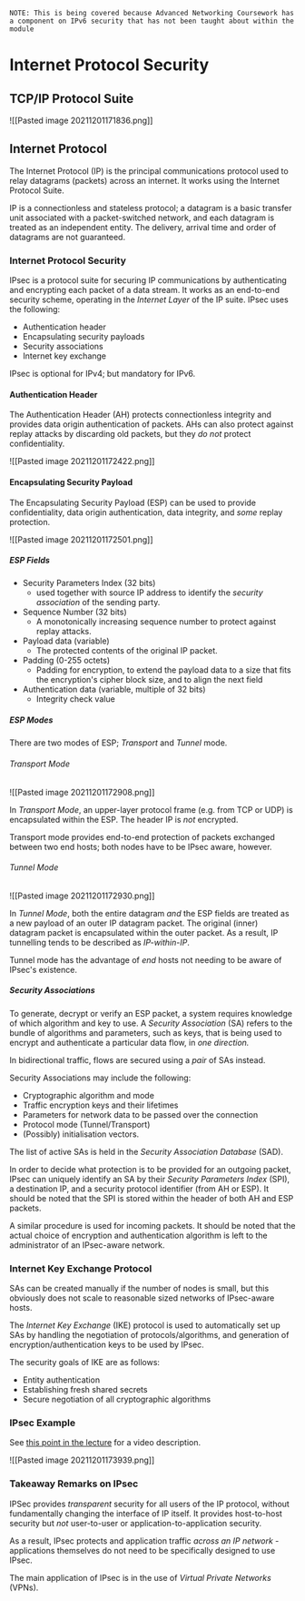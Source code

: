 `NOTE: This is being covered because Advanced Networking Coursework has a component on IPv6 security that has not been taught about within the module`

# Internet Protocol Security

## TCP/IP Protocol Suite

![[Pasted image 20211201171836.png]]

## Internet Protocol

The Internet Protocol (IP) is the principal communications protocol used to relay datagrams (packets) across an internet. It works using the Internet Protocol Suite.

IP is a connectionless and stateless protocol; a datagram is a basic transfer unit associated with a packet-switched network, and each datagram is treated as an independent entity. The delivery, arrival time and order of datagrams are not guaranteed.


### Internet Protocol Security

IPsec is a protocol suite for securing IP communications by authenticating and encrypting each packet of a data stream. It works as an end-to-end security scheme, operating in the *Internet Layer* of the IP suite. IPsec uses the following:

- Authentication header
- Encapsulating security payloads
- Security associations
- Internet key exchange

IPsec is optional for IPv4; but mandatory for IPv6.

#### Authentication Header

The Authentication Header (AH) protects connectionless integrity and provides data origin authentication of packets. AHs can also protect against replay attacks by discarding old packets, but they *do not* protect confidentiality.

![[Pasted image 20211201172422.png]]

#### Encapsulating Security Payload

The Encapsulating Security Payload (ESP) can be used to provide confidentiality, data origin authentication, data integrity, and *some* replay protection.

![[Pasted image 20211201172501.png]]

##### ESP Fields 

- Security Parameters Index (32 bits)
	- used together with source IP address to identify the *security association* of the sending party.
- Sequence Number (32 bits)
	- A monotonically increasing sequence number to protect against replay attacks.
- Payload data (variable)
	- The protected contents of the original IP packet.
- Padding (0-255 octets)
	- Padding for encryption, to extend the payload data to a size that fits the encryption's cipher block size, and to align the next field
- Authentication data (variable, multiple of 32 bits)
	- Integrity check value

##### ESP Modes

There are two modes of ESP; *Transport* and *Tunnel* mode.

###### Transport Mode

![[Pasted image 20211201172908.png]]

In *Transport Mode*, an upper-layer protocol frame (e.g. from TCP or UDP) is encapsulated within the ESP. The header IP is *not* encrypted.

Transport mode provides end-to-end protection of packets exchanged between two end hosts; both nodes have to be IPsec aware, however.

###### Tunnel Mode

![[Pasted image 20211201172930.png]]

In *Tunnel Mode*, both the entire datagram *and* the ESP fields are treated as a new payload of an outer IP datagram packet. The original (inner) datagram packet is encapsulated within the outer packet. As a result, IP tunnelling tends to be described as *IP-within-IP*.

Tunnel mode has the advantage of *end* hosts not needing to be aware of IPsec's existence.

##### Security Associations

To generate, decrypt or verify an ESP packet, a system requires knowledge of which algorithm and key to use. A *Security Association* (SA) refers to the bundle of algorithms and parameters, such as keys, that is being used to encrypt and authenticate a particular data flow, in *one direction.*

In bidirectional traffic, flows are secured using a *pair* of SAs instead.

Security Associations may include the following:

- Cryptographic algorithm and mode
- Traffic encryption keys and their lifetimes
- Parameters for network data to be passed over the connection
- Protocol mode (Tunnel/Transport)
- (Possibly) initialisation vectors.

The list of active SAs is held in the *Security Association Database* (SAD).

In order to decide what protection is to be provided for an outgoing packet, IPsec can uniquely identify an SA by their *Security Parameters Index* (SPI), a destination IP, and a security protocol identifier (from AH or ESP). It should be noted that the SPI is stored within the header of both AH and ESP packets.

A similar procedure is used for incoming packets. It should be noted that the actual choice of encryption and authentication algorithm is left to the administrator of an IPsec-aware network.

### Internet Key Exchange Protocol

SAs can be created manually if the number of nodes is small, but this obviously does not scale to reasonable sized networks of IPsec-aware hosts.

The *Internet Key Exchange* (IKE) protocol is used to automatically set up SAs by handling the negotiation of protocols/algorithms, and generation of encryption/authentication keys to be used by IPsec.

The security goals of IKE are as follows:
- Entity authentication
- Establishing fresh shared secrets
- Secure negotiation of all cryptographic algorithms

### IPsec Example

See <a href = "https://ntu.cloud.panopto.eu/Panopto/Pages/Viewer.aspx?id=341f64b7-02b7-4fcd-a748-adf100a83bb1&start=2546.578999">this point in the lecture</a> for a video description.

![[Pasted image 20211201173939.png]]

### Takeaway Remarks on IPsec

IPSec provides *transparent* security for all users of the IP protocol, without fundamentally changing the interface of IP itself. It provides host-to-host security but *not* user-to-user or application-to-application security.

As a result, IPsec protects and application traffic *across an IP network* - applications themselves do not need to be specifically designed to use IPsec.

The main application of IPsec is in the use of *Virtual Private Networks* (VPNs).

